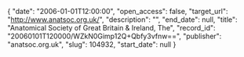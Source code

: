 {
  "date": "2006-01-01T12:00:00", 
  "open_access": false, 
  "target_url": "http://www.anatsoc.org.uk/", 
  "description": "", 
  "end_date": null, 
  "title": "Anatomical Society of Great Britain & Ireland, The", 
  "record_id": "20060101T120000/WZkN0Gimp12Q+Qbfy3vfnw==", 
  "publisher": "anatsoc.org.uk", 
  "slug": 104932, 
  "start_date": null
}

